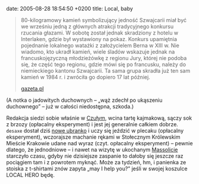 date: 2005-08-28 18:54:50 +0200
title: Local, baby

> 80-kilogramowy kamień symbolizujący jedność Szwajcarii miał być we wrześniu jedną z głównych atrakcji tradycyjnego konkursu rzucania głazami. W sobotę został jednak skradziony z hotelu w Interlaken, gdzie był wystawiony na pokaz. Konkurs upamiętnia pojednanie lokalnego watażki z założycielem Berna w XIII w. Nie wiadomo, kto ukradł kamień, wiele śladów wskazuje jednak na francuskojęzyczną młodzieżówkę z regionu Jury, której nie podoba się, że część tego regionu, gdzie mówi się po francusku, należy do niemieckiego kantonu Szwajcarii. Ta sama grupa skradła już ten sam kamień w 1984 r. i zwróciła go dopiero 17 lat później.
>
> [gazeta.pl](http://serwisy.gazeta.pl/swiat/1,34180,2880713.html 'Zniknął kamień symbolizujący jedność Szwajcarii')

(A notka o jadowitych duchownych – „wąż zdechł po ukąszeniu duchownego” – już w całości niedostępna, szkoda.)

Redakcja siedzi sobie właśnie w [Czułym](http://czulybarbarzynca.pl/ 'dobre czekolatte mają'), wcina tartę kajmakową, sączy sok z brzozy (opłacalny eksperyment) i jest jej generalnie całkiem dobrze. `desaxe` dostał dziś [nowe ubranko](http://www.google.com/search?q=jansport+laptop+shockshield+sleeve 'Flash na oficjalnej nie pozwala linkować') i uczy się jeździć w plecaku (opłacalny eksperyment), wczorajsze machanie rękami w Stołecznym Królewskim Mieście Krakowie udane nad wyraz (czyt. opłacalny eksperyment) – pewnie dlatego, że jednodniowe – i nawet na wizytę w ukochanym [Massolicie](http://massolit.com/ 'owing the the newness of our website, we as of yet have no frequently asked questions') starczyło czasu, gdyby nie dzisiejsze zaspanie to dałoby się jeszcze raz pociągiem tam i z powrotem myknąć. Może za tydzień, hm, i panienka ze stoiska z t-shirtami znów zapyta „may I help you?” jeśli w swojej koszulce LOCAL HERO będę.
